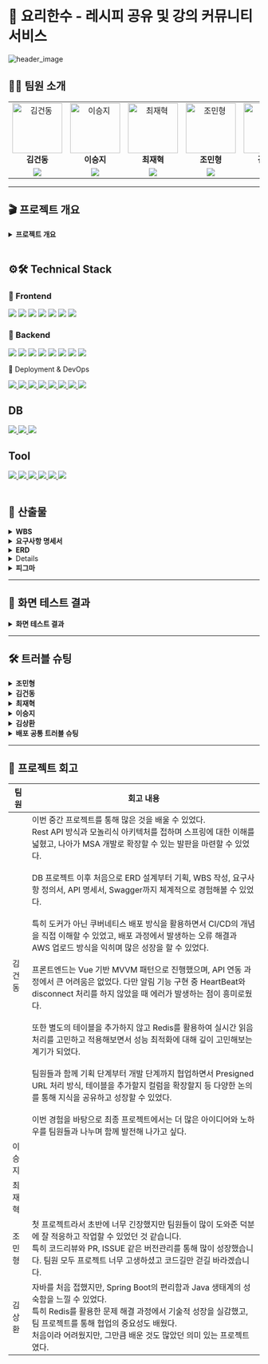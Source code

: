 # 🍳 요리한수 - 레시피 공유 및 강의 커뮤니티 서비스
![header_image](https://github.com/user-attachments/assets/2667d145-c713-4a46-b75f-9b1a7892caa5)
<br>

## 🙋🏻 팀원 소개

<table>
  <tr>
    <!-- 1행: 사진(클릭 가능) + 이름 -->
    <td align="center">
      <a href="https://github.com/astraglus03" target="_blank">
        <img src="https://avatars.githubusercontent.com/astraglus03" width="100px;" alt="김건동"/>
      </a><br />
      <b>김건동</b>
    </td>
    <td align="center">
      <a href="https://github.com/SeungJi20" target="_blank">
        <img src="https://avatars.githubusercontent.com/SeungJi20" width="100px;" alt="이승지"/>
      </a><br />
      <b>이승지</b>
    </td>
    <td align="center">
      <a href="https://github.com/chaserChoi" target="_blank">
        <img src="https://avatars.githubusercontent.com/chaserChoi" width="100px;" alt="최재혁"/>
      </a><br />
      <b>최재혁</b>
    </td>
    <td align="center">
      <a href="https://github.com/jominhyeong97" target="_blank">
        <img src="https://avatars.githubusercontent.com/jominhyeong97" width="100px;" alt="조민형"/>
      </a><br />
      <b>조민형</b>
    </td>
    <td align="center">
      <a href="https://github.com/pure-wa" target="_blank">
        <img src="https://avatars.githubusercontent.com/pure-wa" width="100px;" alt="김상환"/>
      </a><br />
      <b>김상환</b>
    </td>
  </tr>
  <tr>
    <!-- 2행: GitHub 배지 -->
    <td align="center">
      <a href="https://github.com/astraglus03" target="_blank">
        <img src="https://img.shields.io/badge/GitHub_Profile-181717?style=flat-square&logo=github&logoColor=white"/>
      </a>
    </td>
    <td align="center">
      <a href="https://github.com/SeungJi20" target="_blank">
        <img src="https://img.shields.io/badge/GitHub_Profile-181717?style=flat-square&logo=github&logoColor=white"/>
      </a>
    </td>
    <td align="center">
      <a href="https://github.com/chaserChoi" target="_blank">
        <img src="https://img.shields.io/badge/GitHub_Profile-181717?style=flat-square&logo=github&logoColor=white"/>
      </a>
    </td>
    <td align="center">
      <a href="https://github.com/jominhyeong97" target="_blank">
        <img src="https://img.shields.io/badge/GitHub_Profile-181717?style=flat-square&logo=github&logoColor=white"/>
      </a>
    </td>
    <td align="center">
      <a href="https://github.com/pure-wa" target="_blank">
        <img src="https://img.shields.io/badge/GitHub_Profile-181717?style=flat-square&logo=github&logoColor=white"/>
      </a>
    </td>
  </tr>
</table>

---
## 🎬 프로젝트 개요
<details>
  <summary><b>프로젝트 개요</b></summary>
  <details>
  <summary><b>01. 프로젝트 주제</b></summary>
&nbsp;&nbsp;🌟 **[누구나 요리를 배우고, 나누고, 소통하는 All-in-One 요리 플랫폼]**  
&nbsp;&nbsp;레시피 공유, 요리 강의, 커뮤니티를 결합하여  
&nbsp;&nbsp;**자취생·직장인·주부 모두가 즐길 수 있는 요리 생태계 구축**  
</details>

<details>
  <summary><b>02. 프로젝트 소개</b></summary>

&nbsp;&nbsp;🍳 집밥을 하고 싶어도, 막상 “뭘 먹지?”라는 고민은 늘 따라옵니다.  
&nbsp;&nbsp;요리법을 몰라 배달에 의존하거나, 새로운 음식을 배우고 싶지만 접근성이 부족해 포기하는 경우도 많습니다.  

&nbsp;&nbsp;**요리한수**는 이러한 문제를 해결하기 위해 기획된 **All-in-One 요리 플랫폼**입니다.  
&nbsp;&nbsp;- 사용자는 자신만의 레시피를 등록하고, 다른 사람의 레시피를 탐색할 수 있습니다.  
&nbsp;&nbsp;- 검증된 **요리사·자영업자**가 올리는 강의를 통해 체계적인 학습과 실습이 가능합니다.  
&nbsp;&nbsp;- 댓글, 좋아요, 북마크, 채팅과 같은 커뮤니티 기능으로 **요리를 매개로 한 소통**이 활성화됩니다.  

&nbsp;&nbsp;즉, 단순한 레시피 모음이 아니라  
&nbsp;&nbsp;**“배움–공유–수익화”가 선순환되는 플랫폼**으로 자리매김합니다.  

</details>

<details>
  <summary><b>03. 프로젝트 배경 및 필요성</b></summary>

&nbsp;&nbsp;**3-1. 1인가구 증가**  
&nbsp;&nbsp;&nbsp;&nbsp;통계청(KOSIS)에 따르면 한국의 1인가구 비율은 2000년 15.5%에서 2024년 36.1%로 급격히 증가했습니다.  
&nbsp;&nbsp;&nbsp;&nbsp;이는 전통적인 4인가구 중심의 식생활 패턴이 약화되고, **개인 맞춤형 식생활·요리 서비스** 수요가 커지고 있음을 보여줍니다.  
&nbsp;&nbsp;&nbsp;&nbsp;특히 자취생, 신입 직장인 등은 ‘간단하지만 건강한 집밥’을 필요로 하며, 자연스럽게 온라인 기반 요리 플랫폼에 대한 수요가 폭발적으로 증가하고 있습니다.  

<img src="https://github.com/user-attachments/assets/fffbca24-d1e5-4283-8ef4-7140b1ccb147" width="600"/><br>
출처: [KOSIS](https://kosis.kr)  

---

&nbsp;&nbsp;**3-2. 물가 상승 및 소득 정체**  
&nbsp;&nbsp;&nbsp;&nbsp;최근 청년층 초임 임금은 200만~300만 원 구간이 전체의 39.7%를 차지합니다.  
&nbsp;&nbsp;&nbsp;&nbsp;반면 외식비·배달비는 꾸준히 상승하며 ‘배달 한 끼 2만 원 시대’가 도래했습니다.  
&nbsp;&nbsp;&nbsp;&nbsp;따라서 **“가성비 있으면서도 맛있고 건강한 집밥”**을 찾는 수요가 높아지고 있고, 이를 지원하는 **레시피·강의 플랫폼**의 필요성이 커지고 있습니다.  

<img src="https://github.com/user-attachments/assets/231ef3d5-b476-4a09-b272-0ba3d88ec40f" width="600"/><br>
출처: [아시아경제](https://www.asiae.co.kr/article/2025080721464360883)  

---

&nbsp;&nbsp;**3-3. 취업난과 라이프스타일 변화**  
&nbsp;&nbsp;&nbsp;&nbsp;청년층 취업난으로 인한 불안정한 소득 구조는 외식·고급 강의보다는 **저렴하고 실용적인 자기개발 활동**을 선호하게 만듭니다.  
&nbsp;&nbsp;&nbsp;&nbsp;‘요리’는 혼자서도 시작할 수 있고, 결과물이 바로 일상생활에 도움이 된다는 점에서 **취미와 생활을 동시에 충족**할 수 있는 최적의 선택지입니다.  

<img src="https://github.com/user-attachments/assets/2a9e8766-58df-42f3-b729-a11ebd5b515b" width="600"/><br>

---

&nbsp;&nbsp;**3-4. 소통과 커뮤니티에 대한 갈증**  
&nbsp;&nbsp;&nbsp;&nbsp;Z세대와 MZ세대는 ‘혼밥’과 ‘혼술’을 즐기면서도 동시에 **온라인 소통과 정보 공유**에 적극적입니다.  
&nbsp;&nbsp;&nbsp;&nbsp;단순히 요리를 배우는 것을 넘어, **레시피를 공유하고 댓글·채팅을 통해 공감하는 과정**이 하나의 즐거움이 됩니다.  
&nbsp;&nbsp;&nbsp;&nbsp;요리한수는 단순한 레시피 DB가 아니라, **사람을 연결하는 플랫폼**으로서 커뮤니티적 가치를 극대화합니다.  

</details>

<details>
  <summary><b>04. 프로젝트 주요 기능</b></summary>

&nbsp;&nbsp;- 소셜 로그인 (네이버·카카오·구글)  
&nbsp;&nbsp;- 비회원도 열람 가능 (접근성 확대)  
&nbsp;&nbsp;- 강의 등록 시 **관리자 승인제**로 신뢰성 확보  
&nbsp;&nbsp;- 커뮤니티 기능 (댓글, 좋아요, 북마크, 채팅)  

</details>

<details>
  <summary><b>05. 서비스 차별화 전략</b></summary>

&nbsp;&nbsp;- 비회원·회원 모두 접근 가능  
&nbsp;&nbsp;- 검증된 요리사/자영업자 중심의 신뢰성 있는 강의  

</details>

<details>
  <summary><b>06. 기대효과</b></summary>

&nbsp;&nbsp;- 다양한 유저층 유입  
&nbsp;&nbsp;- 지속 가능한 수익 모델  
&nbsp;&nbsp;- 커뮤니티 활성화  
&nbsp;&nbsp;- 콘텐츠 생태계 강화  

</details>

<details>
  <summary><b>07. 향후 계획</b></summary>

&nbsp;&nbsp;- PWA 기반 모바일 최적화  
&nbsp;&nbsp;- 실시간 라이브 강의  
&nbsp;&nbsp;- AI 기반 레시피 추천  

</details>

</details>


<br>

## ⚙️🛠️ Technical Stack
  
### 🎯 Frontend

<a href="https://vuejs.org/" target="_blank"><img src="https://img.shields.io/badge/Vue.js-4FC08D?style=for-the-badge&logo=vue.js&logoColor=white"/></a>
<a href="https://vitejs.dev/" target="_blank"><img src="https://img.shields.io/badge/Vite-646CFF?style=for-the-badge&logo=vite&logoColor=white"/></a>
<a href="https://vuetifyjs.com/" target="_blank"><img src="https://img.shields.io/badge/Vuetify-1867C0?style=for-the-badge&logo=vuetify&logoColor=white"/></a>
<a href="https://pinia.vuejs.org/" target="_blank"><img src="https://img.shields.io/badge/Pinia-FFD859?style=for-the-badge&logo=vue.js&logoColor=black"/></a>
<a href="https://router.vuejs.org/" target="_blank"><img src="https://img.shields.io/badge/Vue_Router-35495E?style=for-the-badge&logo=vue.js&logoColor=white"/></a>
<a href="https://axios-http.com/" target="_blank"><img src="https://img.shields.io/badge/Axios-5A29E4?style=for-the-badge&logo=axios&logoColor=white"/></a>
<a><img src="https://img.shields.io/badge/JavaScript-ES6+-F7DF1E?style=for-the-badge&logo=javascript&logoColor=black"/></a>

### 🚀 Backend

<a href="https://spring.io/projects/spring-boot" target="_blank"><img src="https://img.shields.io/badge/SpringBoot-6DB33F?style=for-the-badge&logo=springboot&logoColor=white"/></a>
<a href="https://spring.io/projects/spring-data-jpa" target="_blank"><img src="https://img.shields.io/badge/Spring_Data_JPA-007396?style=for-the-badge&logo=hibernate&logoColor=white"/></a>
<a href="https://spring.io/projects/spring-security" target="_blank"><img src="https://img.shields.io/badge/Spring_Security-6DB33F?style=for-the-badge&logo=springsecurity&logoColor=white"/></a>
<a><img src="https://img.shields.io/badge/JWT-000000?style=for-the-badge&logo=jsonwebtokens&logoColor=white"/></a>
<a><img src="https://img.shields.io/badge/STOMP/WebSocket-FF6B6B?style=for-the-badge&logo=socket.io&logoColor=white"/></a>
<a href="https://aws.amazon.com/s3/" target="_blank"><img src="https://img.shields.io/badge/AWS_S3-569A31?style=for-the-badge&logo=amazons3&logoColor=white"/></a>
<a><img src="https://img.shields.io/badge/Lombok-BC4521?style=for-the-badge&logo=java&logoColor=white"/></a>
<a href="https://gradle.org/" target="_blank"><img src="https://img.shields.io/badge/Gradle-02303A?style=for-the-badge&logo=gradle&logoColor=white"/></a>

🚀 Deployment & DevOps
<div> <a href="https://aws.amazon.com/ec2/" target="_blank"> <img src="https://img.shields.io/badge/AWS%20EC2-FF9900?style=for-the-badge&logo=amazonec2&logoColor=white"/> </a> <a href="https://aws.amazon.com/rds/" target="_blank"> <img src="https://img.shields.io/badge/AWS%20RDS-527FFF?style=for-the-badge&logo=amazonrds&logoColor=white"/> </a> <a href="https://aws.amazon.com/s3/" target="_blank"> <img src="https://img.shields.io/badge/AWS%20S3-569A31?style=for-the-badge&logo=amazons3&logoColor=white"/> </a> <a href="https://aws.amazon.com/cloudfront/" target="_blank"> <img src="https://img.shields.io/badge/AWS%20CloudFront-8C4FFF?style=for-the-badge&logo=amazonaws&logoColor=white"/> </a> <a href="https://nginx.org/" target="_blank"> <img src="https://img.shields.io/badge/Nginx-009639?style=for-the-badge&logo=nginx&logoColor=white"/> </a> <a href="https://github.com/features/actions" target="_blank"> <img src="https://img.shields.io/badge/GitHub%20Actions-2088FF?style=for-the-badge&logo=githubactions&logoColor=white"/> </a> <a href="https://www.docker.com/" target="_blank"> <img src="https://img.shields.io/badge/Docker-2496ED?style=for-the-badge&logo=docker&logoColor=white"/> </a> <a href="https://swagger.io/" target="_blank"> <img src="https://img.shields.io/badge/Swagger-85EA2D?style=for-the-badge&logo=swagger&logoColor=black"/> </a> </div>

<h2>DB</h2>

<a href="https://mariadb.org" target="_blank"> <img src="https://img.shields.io/badge/MariaDB-003545?style=for-the-badge&logo=mariadb&logoColor=white"/> </a> 
<a href="https://www.mysql.com/" target="_blank"> <img src="https://img.shields.io/badge/MySQL-4479A1?style=for-the-badge&logo=mysql&logoColor=white"/> </a>
<a href="https://redis.io/" target="_blank"> <img src="https://img.shields.io/badge/Redis-DC382D?style=for-the-badge&logo=redis&logoColor=white"/> </a>

<h2>Tool</h2>

<div> <!-- 협업 및 관리 툴 --> 
  <a href="https://github.com" target="_blank"> <img src="https://img.shields.io/badge/GitHub-181717?style=for-the-badge&logo=github&logoColor=white"/> </a> 
  <a href="https://discord.com" target="_blank"> <img src="https://img.shields.io/badge/Discord-5865F2?style=for-the-badge&logo=discord&logoColor=white"/> </a> 
  <a href="https://www.notion.so" target="_blank"> <img src="https://img.shields.io/badge/Notion-000000?style=for-the-badge&logo=notion&logoColor=white"/> </a> 
  <a href="https://www.figma.com" target="_blank"> <img src="https://img.shields.io/badge/Figma-F24E1E?style=for-the-badge&logo=figma&logoColor=white"/> </a> 
  <a href="https://www.erdcloud.com" target="_blank"> <img src="https://img.shields.io/badge/ERD%20Cloud-4285F4?style=for-the-badge&logo=googlecloud&logoColor=white"/> </a> 
  <a href="https://www.postman.com/" target="_blank"> <img src="https://img.shields.io/badge/Postman-FF6C37?style=for-the-badge&logo=postman&logoColor=white"/> </a> 
</div>
</details>


<br>



## 📂 산출물
<details>
  <summary><b>WBS</b></summary>
  <a href='https://docs.google.com/spreadsheets/d/1UsaqCAM9-1V2rr0dIufYZtAmWtn-mnH4Uthqad71YM8/edit?gid=1345536888#gid=1345536888' style="text-decoration: none; color: inherit;">📄 WBS 바로가기</a>
  <br>
  <img width="1710" height="873" alt="스크린샷 2025-08-25 오후 2 28 50" src="https://github.com/user-attachments/assets/40727227-3e5f-4da2-adfc-abd5e5f11bea" />
</details>

<details>
  <summary><b>요구사항 명세서</b></summary>
  <a href='https://docs.google.com/spreadsheets/d/1UsaqCAM9-1V2rr0dIufYZtAmWtn-mnH4Uthqad71YM8/edit?gid=2045131748#gid=2045131748' style="text-decoration: none; color: inherit;">📄 요구사항 명세서 바로가기</a>
  <br>
  <img width="1708" height="869" alt="스크린샷 2025-08-25 오후 2 30 20" src="https://github.com/user-attachments/assets/ff3ab3dd-7685-4c48-b3dc-b0429a650ebc" />
</details>

<details>
  <summary><b>ERD</b></summary>
  <a href='https://www.erdcloud.com/d/25tEnmWT48D4MufsZ' style="text-decoration: none; color: inherit;">📄 ERD 바로가기</a>
  <br>
  <img width="5040" height="2242" alt="요리한수 (1)" src="https://github.com/user-attachments/assets/895e27f9-4b0b-49ed-8201-1fc9e191770a" />

  <a href="https://www.erdcloud.com/...">
</details>

<details>
  <summary><b>프로젝트 기획서 및 API명세서</b></summary>
  <a href='https://tranquil-fuchsia-64e.notion.site/25a7cd1f5ed980b9ab40e6897bc980e1?source=copy_link' style="text-decoration: none; color: inherit;">📄 프로젝트 기획서 바로가기</a>
</details>

<details>
  <summary><b>피그마</b></summary>
  <a href='https://www.figma.com/design/0r1vmACeBTegtlH9OHZaMn/%EC%9A%94%EB%A6%AC%ED%95%9C%EC%88%98?node-id=0-1&t=eIxg72ONjSulXOTA-1' style="text-decoration: none; color: inherit;">🎨 피그마 바로가기</a>
</details>

---

## 🧾 화면 테스트 결과
<details> 
  <summary><b> 화면 테스트 결과</b></summary>
  
  <details> 
    <summary>관리자</summary>
    <details>
      <summary>관리자 대시보드 조회</summary>
      <img src="https://github.com/user-attachments/assets/41ff8758-e02d-4b51-87f0-a9613e561fa3" alt="대시보드 조회" width="800"/>
    </details>
    <details>
      <summary>강의 관리</summary>
      <img src="https://github.com/user-attachments/assets/5d3477b6-0e37-483d-95be-41b61f83dcd8" alt="강의 승인" width="800"/>
    </details>
    <details>
      <summary>사용자 관리</summary>
      <img src="https://github.com/user-attachments/assets/45791e70-42db-4afe-bd7f-c6ea1ce7d148" alt="사용자 관리" width="800"/>
    </details>
    <details>
      <summary>신고 목록 조회</summary>
      <img src="https://github.com/user-attachments/assets/3d6c2815-2018-48ee-ad9b-96ddabdeb73f" alt="신고 목록 조회" width="800"/>
    </details>
    <details>
      <summary>신고 승인</summary>
      <img src="https://github.com/user-attachments/assets/a96a85f6-ef1b-4433-b633-9e791be4d525" alt="신고 승인" width="800"/>
    </details>
    <details>
      <summary>신고 반려</summary>
      <img src="https://github.com/user-attachments/assets/23229d2a-55b9-4d31-bd58-c002bd33aad5" alt="신고 반려" width="800"/>
    </details>
    <details>
      <summary>공지사항 등록</summary>
      <img src="https://github.com/user-attachments/assets/80aed914-6a5e-4a38-9529-4f2e426443fd" alt="공지사항 등록" width="800"/>
    </details>
    <details>
      <summary>공지사항 수정</summary>
      <img src="https://github.com/user-attachments/assets/9be9ae10-6985-4e9d-ab7e-c02cc662ba4f" alt="공지사항 수정" width="800"/>
    </details>
    <details>
      <summary>공지사항 삭제</summary>
      <img src="https://github.com/user-attachments/assets/42c943cb-b560-4b7d-8652-28fb4f49879f" alt="공지사항 삭제" width="800"/>
    </details>
  </details>
  
  <details>
    <summary>회원</summary>
    <details>
      <summary>구글 로그인</summary>
      <img src="https://github.com/user-attachments/assets/9b3e00f5-db75-4f99-9765-e24e29ef7ed5" alt="구글 로그인" width="800"/>
    </details>
    <details>
      <summary>카카오 로그인</summary>
      <img src="https://github.com/user-attachments/assets/1da92211-524d-4757-85b9-df36ac299762" alt="카카오 로그인" width="800"/>
    </details>
    <details>
      <summary>네이버 로그인</summary>
      <img src="https://github.com/user-attachments/assets/60be89d0-6816-46db-b573-c7824336f93b" alt="네이버 로그인" width="800"/>
    </details>
    <details>
      <summary>토큰 리프레시</summary>
      <img src="https://github.com/user-attachments/assets/fcf6f11b-1f5d-48e2-8227-e8cce13be663" alt="토큰 리프레시(새로고침)" width="800"/>
    </details>
    <details>
      <summary>로그아웃</summary>
      <img src="https://github.com/user-attachments/assets/2cb3cc94-2dee-4314-a10c-84a47ca13d98" alt="로그아웃" width="800" />
    </details>
    <details>
      <summary>회원 추가 정보 입력</summary>
      <img src="https://github.com/user-attachments/assets/494d9bde-83ec-4e76-8386-8f100fdad71c" alt="추가 정보 입력 (일반)" width="800" />
      <img src="https://github.com/user-attachments/assets/7838734c-e129-45da-98de-7f23cc1435ff" alt="추가 정보 입력 (종사자)" width="800" />
      <img src="https://github.com/user-attachments/assets/a483bbc9-0f81-47f4-8d89-74af612b9bfd" alt="추가 정보 입력 (자영업자)" width="800" />
    </details>
    <details>
      <summary>프로필 조회</summary>
      <img width="1435" height="73" alt="헤더 프로필 조회" src="https://github.com/user-attachments/assets/999096b2-8525-4712-b040-4caddff2db7e" />
      <img width="800" alt="프로필 조회 응답 결과" src="https://github.com/user-attachments/assets/57d269e0-73b3-4baa-a68a-1cef87bd4a8a" />
    </details>
    <details>
      <summary>현재 사용자 정보 조회</summary>
      <img width="676" height="401" alt="user_me_회원_조회(일반)" src="https://github.com/user-attachments/assets/cfec4ba4-b983-4321-a07d-6bc7420764db" />
      <img width="591" height="583" alt="user_me_회원_조회(종사자)" src="https://github.com/user-attachments/assets/56605858-2e7e-4be4-8bb1-d407ef9a23f7" />
      <img width="537" height="545" alt="user_me_회원_조회(자영업자)" src="https://github.com/user-attachments/assets/f4a293e7-0a17-4d77-80c1-441187d43ad5" />
    </details>
    <details>
      <summary>회원 탈퇴</summary>
      <img src="https://github.com/user-attachments/assets/f23719fc-7f7c-462d-961f-5b92ce29dd4b" alt="회원 탈퇴" width="800" />
    </details>
    <details>
      <summary>탈퇴 회원 복구</summary>
      <img src="https://github.com/user-attachments/assets/97828deb-0edc-4cdb-8ec8-9b1405b52658" alt="회원 복구" width="800" />
    </details>
  </details>

  <details> 
    <summary>채팅</summary>
    <details>
      <summary>채팅방 생성 및 채팅방 목록 이동</summary>
      `POST /chat/room/create`
      <img src="https://github.com/user-attachments/assets/22d5a80e-4f88-4b0e-81e7-bbaf0352ba47" alt="채팅방 생성" width="1000"/>
    </details>
    <details>
      <summary>실시간 메시지 전송</summary>
      `/app/chat-rooms/{roomId}/chat-message`
      <img src="https://github.com/user-attachments/assets/fdeb4c3b-a8ad-48f2-9e7b-ef26c3a4af2f" alt="실시간 메시지 전송" width="1000"/>
    </details>
    <details>
      <summary>파일 업로드</summary>
      `POST /chat/room/{roomId}/upload`
      <img src="https://github.com/user-attachments/assets/47f59838-b70c-49ae-9be2-46e7c58e1354" alt="파일 업로드" width="1000"/>
    </details>
    <details>
      <summary>채팅방 이름 수정</summary>
      `PATCH /chat/room/{roomId}/name`
      <img src="https://github.com/user-attachments/assets/b8eaec8d-d50e-4e64-a7ec-da7c61e90d1f" alt="채팅방 이름 수정" width="1000"/>
    </details>
    <details>
      <summary>채팅방 나가기</summary>
      `DELETE /chat/room/{roomId}/leave`
      <img src="https://github.com/user-attachments/assets/34649cb5-9d89-4c25-9bab-e7dc0f6e2880" alt="채팅방 나가기" width="1000"/>
    </details>


  </details>
  
  <details>
    <summary>댓글</summary>
    <details>
      <summary>댓글 생성</summary>
      `POST /post/comment/create`
      <img src="https://github.com/user-attachments/assets/8c3fd6cf-2bd5-4973-8a5a-9ecbed3d8344" alt="댓글 생성" width="600"/>
    </details>
    <details>
      <summary>댓글 목록 조회</summary>
      `GET /post/comment/list/{postId}`
      <img src="https://github.com/user-attachments/assets/282aa1ea-27da-4d72-8c7b-baf4a1e7f640" alt="댓글 목록조회" width="600"/>
    </details>
    <details>
      <summary>댓글 수정</summary>
      `PATCH /post/comment/update/{commentId}`
      <img src="https://github.com/user-attachments/assets/f19424e0-cc6f-47fc-887a-c43f51c8d39f" alt="댓글 수정" width="600"/>
    </details>
    <details>
      <summary>댓글 삭제</summary>
      `DELETE /post/comment/delete/{commentId}`
      <img src="https://github.com/user-attachments/assets/0dce6c2d-61f2-4193-8513-af899ed68f78" alt="댓글 삭제" width="600"/>
    </details>
  </details>

  <details> 
    <summary>좋아요</summary>
    <details>
      <summary>게시글 좋아요 토글</summary>
      `POST /api/interactions/posts/{postId}/likes`
      <img src="https://github.com/user-attachments/assets/33289823-786b-44b6-ae33-824cce064548" alt="게시글 좋아요 토글" width="600"/>
    </details>
    <details>
      <summary>강의 좋아요 토글</summary>
      `POST /api/interactions/lectures/{lectureId}/likes`
      <img src="https://github.com/user-attachments/assets/6dc33e26-2a78-4480-9681-9c08551ea55a" alt="강의 좋아요 토글" width="600"/>
    </details>
  </details>
  
  <details>
    <summary>북마크</summary>
    <details>
      <summary>게시글 북마크 토글</summary>
      `POST /api/interactions/posts/{postId}/bookmarks`
      <img src="https://github.com/user-attachments/assets/33289823-786b-44b6-ae33-824cce064548" alt="북마크 토글" width="600"/>
    </details>
  </details>
  
  <details>
    <summary>조회수</summary>
    <details>
      <summary>게시글 조회수 증가</summary>
      `POST /api/interactions/posts/{postId}/views`
      <img src="https://github.com/user-attachments/assets/45a56af0-831c-4965-abe8-45bc5a7927c9" alt="조회수 증가" width="600"/>
    </details>
  </details>
  
  <details>
    <summary>강의</summary>
    <details>
      <summary>강의 등록</summary>
      <img src="https://github.com/user-attachments/assets/11af95c1-de26-42ad-b0ba-20a412e64e8e" alt="강의 등록" width="600"/>
    </details>
    <details>
      <summary>강의 수정</summary>
      <img src="https://github.com/user-attachments/assets/7aa176e0-dce7-4758-bd75-4be53f4aaaec" alt="강의 수정" width="600"/>
    </details>
    <details>
      <summary>강의 목록 조회</summary>
      <img width="1069" height="1631" alt="localhost_3000_lectures (2)" src="https://github.com/user-attachments/assets/8bca739d-608d-4d52-8de3-f3b66174901f" />
    </details>
    <details>
      <summary>강의 상세 조회</summary>
      <img width="1069" height="3411" alt="localhost_3000_lectures_db09a8db-b186-48b1-8f86-489f9a249fa1" src="https://github.com/user-attachments/assets/ca737063-d3f9-40c1-8b37-43203d84d938" />
      <img src="https://github.com/user-attachments/assets/ad7f5a2c-a8b3-4450-9e41-032c79c8a206" alt="공유하기" width="600"/>
    </details>
    <details>
      <summary>강의 삭제</summary>
      <img src="https://github.com/user-attachments/assets/bbd82053-d8d5-482d-9ddf-b938c2a263ca" alt="강의 삭제" width="600"/>
    </details>
    <details>
      <summary>리뷰 기능</summary>
      <img src="https://github.com/user-attachments/assets/1e3f9f39-038e-446f-a234-14203b385a8f" alt="리뷰 기능" width="600"/>
    </details>
    <details>
      <summary>Q&A 기능</summary>
      <img src="https://github.com/user-attachments/assets/76af1270-2b5c-473f-b62e-8560b5ad600f" alt="Q&A 기능" width="600"/>
    </details>
  </details>

  <details> 
    <summary>마이페이지</summary>
    <details>
      <summary>프로필 조회</summary>
      <img src="https://github.com/user-attachments/assets/278a4f71-00fc-444e-a7ab-a0f54c9672f8" alt="프로필조회" width="800"/>
    </details>
    <details>
      <summary>프로필 수정</summary>
      <img src="https://github.com/user-attachments/assets/2b916394-cb23-44f8-8db6-0421aef608cb" alt="프로필수정" width="800"/>
    </details>
    <details>
      <summary>프로필 이미지 업로드</summary>
      <img src="https://github.com/user-attachments/assets/85002921-607f-4414-8220-dceb7e3f69e1" alt="프로필이미지업로드" width="800"/>
    </details>
    <details>
      <summary>내 게시글 목록 조회</summary>
      <img src="https://github.com/user-attachments/assets/9c6fd8a2-fbf9-44bb-aa4e-397c1316262e" alt="내게시글목록조회" width="800"/>
    </details>
    <details>
      <summary>내 강의 목록 조회</summary>
      <img width="1918" height="963" alt="image" src="https://github.com/user-attachments/assets/57809314-68af-4e0d-9f00-12b1674e631f" />
    </details>
    <details>
      <summary>내 북마크한 게시글 목록 조회</summary>
      <img src="https://github.com/user-attachments/assets/7b98888f-4210-4806-870c-74914e535928" alt="내북마크한게시글목록조회" width="800"/>
    </details>
    <details>
      <summary>내가 좋아요한 게시글 목록 조회</summary>
      <img src="https://github.com/user-attachments/assets/9398e977-7fce-4f30-b1f4-7942952d8d3d" alt="내가좋아요한게시글목록조회" width="800"/>
    </details>
  </details>
  
<details>
  <summary>알림</summary>

  <details>
    <summary>회원가입 승인 시 알림</summary>
    <img src="https://github.com/user-attachments/assets/a48ebab6-90c5-4c24-894e-8898192a6dba" alt="회원가입-승인-시-알림" width="600"/>

  </details>

  <details>
    <summary>공지사항 등록 시 알림</summary>
    <img src="https://github.com/user-attachments/assets/f282ec69-9d20-4c8c-b01b-e6858989b8d7" alt="공지사항-작성-시-알림" width="600"/>
  </details>

  <details>
    <summary>게시글 댓글 시 알림</summary>
    <img src="https://github.com/user-attachments/assets/7cec0090-6571-425d-ae10-0809b4cd772e" alt="게시글 댓글-시-알림" width="600"/>


  </details>

  <details>
    <summary>게시글 답글 시 알림</summary>
    <img src="https://github.com/user-attachments/assets/d8cbcb8c-7299-4caa-9d86-55c9f525bfa6" alt="게시글 답글-시-알림" width="600"/>

  </details>

  <details>
    <summary>강의 결제 성공 시 알림</summary>
    <img src="https://github.com/user-attachments/assets/b9644176-69cc-4bfd-91f2-ca60f0adcfdb" alt="강의 결제-성공-시-알림" width="600"/>

  </details>

  <details>
    <summary>강의 Q&A 시 알림</summary>
    <img src="https://github.com/user-attachments/assets/5645ca3f-c55e-4489-a6ed-1380b1f2fa59" alt="강의 Q&A-시-알림" width="600"/>
  </details>
</details>

  <details> 
    <summary>게시글</summary>
    <details>
      <summary>게시글 생성</summary>
      `POST /api/posts`
      <img src="https://github.com/user-attachments/assets/dfa394b0-0d95-491f-b4bd-238a97563e20" alt="게시글생성" width="800"/>
    </details>
    <details>
      <summary>게시글 상세 조회</summary>
      `GET /api/posts/{postId}`
      <img src="https://github.com/user-attachments/assets/abd90174-9b2f-4d0f-a9f7-04d348de09a2" alt="게시글상세조회" width="800"/>
    </details>
    <details>
      <summary>게시글 수정</summary>
      `PUT /api/posts/{postId}`
      <img src="https://github.com/user-attachments/assets/0ca89557-ed4e-40af-a0a1-e33e2e54cfad" alt="게시글수정" width="800"/>
    </details>
    <details>
      <summary>게시글 삭제</summary>
      `DELETE /api/posts/{postId}`
      <img src="https://github.com/user-attachments/assets/b636eb09-fe96-4647-99f4-236d68843ab5" alt="게시글삭제" width="800"/>
    </details>
    <details>
      <summary>게시글 목록 조회</summary>
      `GET /api/posts`
      <img src="https://github.com/user-attachments/assets/07e1155c-6686-4cfd-86d9-13ad7acc095b" alt="게시글삭제" width="800"/>
    </details>
  </details>
  <details>
    <summary>결제</summary>
    <details>
      <summary>결제 확인</summary>
      <img src="https://github.com/user-attachments/assets/26226052-dd93-40d1-885b-720fb0242a2f" alt="강의 결제" width="800"/>
    </details>
    <details>
      <summary>장바구니 담기</summary>
      <img src="https://github.com/user-attachments/assets/644610c8-4cd9-4b6d-af57-6b95c410941e" alt="장바구니 기능" width="800"/>
    </details>
  </details>
  <details>
    <summary>신고</summary>
    <details>
      <summary>신고 생성</summary>
      <img width="1919" height="1035" alt="image" src="https://github.com/user-attachments/assets/904ad9d5-ac0d-4c91-870f-a901967966b7" />
      <img width="1919" height="1072" alt="image" src="https://github.com/user-attachments/assets/f9966aa1-92d1-4345-be99-d52dab0247bd" />
    </details>
  </details>
</details>

---

## 🛠️ 트러블 슈팅

  <details>
    <summary><b>조민형</b></summary>
     <details>
    <summary><b>강의 등록 시 순환참조 이슈</b></summary>

  ### 🔎 발생 이슈
  - 강의 등록 시 `Lecture`와 `ingredients`, `steps`를 DTO → Entity로 변환하는 과정에서 **순환참조 오류** 발생  

  ### 🧩 원인 분석
  - `Lecture.builder()` 안에서 아직 완전히 생성되지 않은 `Lecture`를 `ingredients`, `steps`에 동시에 넣으려다 보니 JPA가 순환 구조로 인식  

  ### 🛠️ 해결 방법
  - Controller에서 multipart 요청을 분리 처리  
  - Service 계층에서 순차적으로 저장 흐름 적용  
    1. `Lecture` 엔티티 먼저 저장  
    2. 저장된 `Lecture`를 기반으로 `ingredients` 목록 변환 후 저장  
    3. `steps` 목록 변환 후 저장  
    4. 썸네일 이미지는 S3 업로드 후 `Lecture`에 업데이트  

  ### ✅ 최종 결과
  - 순환참조 문제 제거  
  - 엔티티 저장 책임이 명확하게 분리되어 구조가 깔끔해짐  

  </details>

  <details>
    <summary><b>토스 결제 연동 시 흐름 정리</b></summary>

  ### 🔎 발생 이슈
  - 결제 시 주문 등록 → 결제창 호출 → 결제 승인 과정이 불명확해 구현 중 오류 발생  

  ### 🧩 원인 분석
  - 프론트에서 결제 요청 시 `orderId`, `amount`, `lectureIds`를 백엔드로 전달하는 로직 혼동  
  - 결제 승인(confirm) 단계에서 토스 API 호출 구조가 직관적이지 않음  

  ### 🛠️ 해결 방법
  1. **사전 주문 저장** (`POST /purchase/prepay`)  
     - `orderId`, `amount`, `lectureIds`를 DB에 저장  
  2. **토스 결제창 호출** (프론트)  
     - `TossPayments.requestPayment()` 사용  
  3. **결제 승인 요청** (`POST /purchase/confirm`)  
     - 성공 시 전달되는 `paymentKey`, `orderId`, `amount`를 이용해 백엔드에서 토스 API 호출 → 승인 처리  

  ### ✅ 최종 결과
  - 결제 흐름이 `사전 저장 → 결제창 호출 → 승인`으로 명확하게 정리됨  
  - 프론트/백엔드 역할이 분리되어 유지보수성과 가독성이 개선됨  

  </details>
  </details>


  <details>
    <summary><b>김건동</b></summary>
      <details>
    <summary><b>채팅 모듈 – 실시간 읽음 처리 문제</b></summary>

  ### 🔎 발생 이슈
  - 채팅 메시지는 실시간 송수신이 가능했지만, 상대방이 읽었는지는 새로고침해야 목록에 반영됨  

  ### 🧩 원인 분석
  - 읽음 처리 테이블만 사용하여, **실시간 온라인 채널 구독**과 **읽음 갱신 로직**이 누락됨  

  ### 🛠️ 해결 방법
  - 읽음 처리 테이블 삭제  
  - 메시지, 채팅 참여자, 채팅 온라인 참여자 **3개 채널 구독**  
  - 참여자 채널에 *마지막 읽은 메시지 ID* 저장  
  - 클라이언트 로컬에서 메시지 ID와 비교하여 **UnreadCount** 계산  
  - 상대방 온라인 진입 시 카운트 감소 & Redis 상태 동기화  
  - 채팅방 퇴장 시 마지막 읽음 ID 갱신  

  ### ✅ 최종 결과
  - 새로고침 없이도 읽음 여부가 실시간 반영  
  - Redis와 DB 간 상태가 안정적으로 일치  

  </details>

  <details>
    <summary><b>채팅 모듈 – 1:1 채팅 읽음 처리 오류</b></summary>

  ### 🔎 발생 이슈
  - 1:1 채팅에서 메시지를 내가 보내든, 상대방이 보내든 항상 읽음 처리됨  

  ### 🧩 원인 분석
  - 마지막 읽음 ID를 실시간 POST로 즉시 갱신 → 송신 시점마다 **항상 읽음 처리**  

  ### 🛠️ 해결 방법
  - 메시지, 참여자, 온라인 참여자 **3개 채널 구독**  
  - 이벤트 기반으로만 마지막 읽음 ID 갱신  
  - 로컬에서 마지막 ID를 기준으로 UnreadCount 계산  

  ### ✅ 최종 결과
  - 송신자/수신자 구분 없이 올바른 읽음 처리  
  - 그룹 채팅으로도 확장 가능한 구조 확보  

  </details>

  <details>
    <summary><b>채팅 모듈 – 파일 업로드 처리 문제</b></summary>

  ### 🔎 발생 이슈
  - STOMP 메시지 전송 시 파일 자체 업로드 시도 → 구조적 한계로 오류 발생  

  ### 🧩 원인 분석
  - STOMP는 문자열 전송 전용  
  - 파일과 메시지를 동시에 처리하려다 비효율 발생  

  ### 🛠️ 해결 방법
  - 프론트에서 **Presigned URL** 발급받아 S3 업로드  
  - 업로드 완료 후 URL을 백엔드에 전달  
  - 메시지에는 해당 URL만 문자열로 저장  

  ### ✅ 최종 결과
  - 파일 업로드와 메시지 전송이 안정적으로 분리  
  - STOMP는 메시지 전송 전용으로 단순화  
  - REST API를 통한 업로드로 UX와 효율성 개선  

  </details>
  </details>
 



  
  <details>
    <summary><b>최재혁</b></summary>
      <details>
        <summary><b>OAuth 플로우 선택과 최초 구현 난항</b></summary>

  ### 🔎 발생 이슈
  - 소셜 로그인 방식을 어디서부터 어떻게 붙여야 할지 모호.
  - oauth2-client 전면 사용 vs 프론트 인가코드 수신 후 백엔드가 토큰 교환 방식 중 선택 필요.
  
  ### 🧩 원인 분석
  - 팀 프론트가 이미 인가코드를 받도록 설계. 백엔드가 code로 토큰 교환 및 프로필 조회를 책임지는 형태가 팀 구조와 배포 동선상 가장 단순.
  - 각 공급자마다 토큰/프로필 엔드포인트, 파라미터 명세가 상이.
  
  ### 🛠️ 해결 방법
  - 전략: AuthorizationCode → Token → Profile → 내부 JWT 파이프라인을 공통 인터페이스로 추상화.
  - OAuthClient 인터페이스 + GoogleClient, KakaoClient, NaverClient 구현체.
  - 공급자별 tokenUri, profileUri, clientId/secret, redirectUri를 application-*.yml에 분리.
  - 공통 DTO: OAuthUserProfile { provider, providerUserId, email?, name? }
  - 식별 키는 provider + providerUserId를 1차로, email은 보조로 사용.
  
  ### ✅ 최종 결과
  - 프론트/백 분리 구조 유지하면서도 백엔드의 공통 파이프라인으로 공급자 추가가 쉬워짐.
  - 신규 공급자 테스트 시 구현 범위가 명확해지고 회귀 리스크 감소.

      </details>

      <details>
        <summary><b>프로필 조회 스펙 차이로 매핑 오류</b></summary>

  ### 🔎 발생 이슈
  - 토큰은 받았는데 사용자 정보가 null로 매핑되거나, 키 경로가 달라 NPE 발생.
  
  ### 🧩 원인 분석
  - 각 공급자 응답 스키마 차이:
    - Google: GET `https://www.googleapis.com/oauth2/v3/userinfo` 헤더 Authorization: Bearer {access_token}
      - 응답 예: { "id": "...", "email": "...", "name": "..." }
    - Kakao: GET `https://kapi.kakao.com/v2/user/me`
      - 응답 예: { "id": 12345, "kakao_account": { "email": "...", "profile": {"nickname": "..."} } }
    - Naver: GET `"https://openapi.naver.com/v1/nid/me`
      - 응답 예: { "resultcode":"00", "message":"success", "response": {"id":"...", "email":"...", "name":"..."} }
  
  ### 🛠️ 해결 방법
  - 전략: AuthorizationCode → Token → Profile → 내부 JWT 파이프라인을 공통 인터페이스로 추상화.
  - OAuthService 인터페이스 + GoogleService, KakaoService, NaverService 구현체.
  - 공급자별 tokenUri, clientId/secret, redirectUri를 application-*.yml에 분리.
  - 소셜 별 DTO 분리: GoogleProfileDto, KakaoProfileDto, NaverProfileDto
  
  ### ✅ 최종 결과
  - 프론트/백 분리 구조 유지하면서도 백엔드의 공통 파이프라인으로 공급자 추가가 쉬워짐.
  - 신규 공급자 테스트 시 구현 범위가 명확해지고 회귀 리스크 감소.

      </details>

      <details>
        <summary><b>회원 탈퇴 API 403 발생</b></summary>

  ### 🔎 발생 이슈
  - 공식 문서대로 “공급자 탈퇴 API”를 호출했으나 403 권한 오류.
  - 우리 서버에서 발급한 JWT를 Authorization에 넣었더니 공급자 API가 인식 못함.
  
  ### 🧩 원인 분석
  - 공급자 API는 공급자 액세스 토큰을 요구. 내부 JWT는 외부 API에서 무용.
  - 또한 실제 서비스 요구사항 상 “정말 공급자 연결 해제까지 해야 하는가”가 모호.
  
  ### 🛠️ 해결 방법
  - 서비스 정책 합의: 외부 연결 해제 대신 소프트 삭제(soft delete) 채택.
    - User.isDeleted (Y/N) 컬럼 추가, 공통 탈퇴 로직으로 처리.
    - 로그인/토큰 재발급 시 isDeleted = Y 계정은 거부.
  - 필요 시 별도 “연결 해제”는 옵션으로 분리하여 공급자 토큰을 재발급한 뒤 호출.
  
  ### ✅ 최종 결과
  - 더 이상 공급자 토큰/정책 변화에 종속되지 않음.
  - 데이터 보존 및 복구 시나리오도 단순화.

      </details>
  </details>



  
  <details>
    <summary><b>이승지</b></summary>
      <details>
      <summary><b>JWT 인증 실패로 인한 실시간 알림 수신 불가 이슈</b></summary>
        
  ### 🔎 발생 이슈
  - 사용자가 로그인 후 알림 페이지에 접속했을 때 실시간 알림이 수신되지 않는 문제 발생
  - SSE 연결 시 401 인증 에러 발생

  ### 🧩 원인 분석
  - 브라우저의 기본 EventSource API는 HTTP 헤더를 설정할 수 없음
  - JWT 토큰을 Authorization 헤더에 포함해야 하는데 기본 EventSource로는 불가능
  - 서버에서 인증되지 않은 요청으로 인식하여 SSE 연결을 거부

  ### 🛠️ 해결 방법
  - JWT 토큰을 헤더에 포함할 수 있도록 XMLHttpRequest 기반의 커스텀 EventSourcePolyfill로 구현 
  - 서버 응답을 스트리밍 방식으로 처리하여 실시간 데이터 수신 구현

  ### ✅ 최종 결과
  - JWT 토큰을 포함한 SSE 연결 성공 
  - 실시간 알림 수신 가능
  - 인증된 사용자만 알림 구독 가능
  </details>
  
  <details>
  <summary><b>SSE 연결 누적으로 인한 서버 종료 이슈</b></summary>

  ### 🔎 발생 이슈
  - 서버가 갑자기 꺼지는 현상 발생
  - 사용자가 알림 페이지에 접속할 때마다 SSE 연결이 계속 쌓임

  ### 🧩 원인 분석
  - 연결 상태를 주기적으로 확인하지 않아서 끊어진 연결을 감지하지 못함
  - SSE 연결이 계속 쌓여서 서버 메모리 부족으로 인한 종료 발생
  - 좀비 연결들이 서버 리소스를 계속 점유하여 성능 저하 및 메모리 누수

  ### 🛠️ 해결 방법
  - 클라이언트에서 30초마다 연결 상태를 확인하는 Heartbeat 타이머 구현
  - 백엔드에 비활성 연결 자동 정리 로직 추가
  - 페이지 언로드 시 서버에 연결 해제 요청을 보내는 로직 추가
  - 5분 이상 비활성 상태인 연결을 자동으로 해제하여 서버 리소스 절약

  ### ✅ 최종 결과
  - 서버 메모리 사용량 안정화
  - SSE 연결 누적으로 인한 서버 종료 문제 해결
  </details>

  <details>
    <summary><b>SSE 재연결 시 동일 알림 중복 표시 이슈</b></summary>

  ### 🔎 발생 이슈
  - 사용자가 알림 페이지를 새로고침하거나 네트워크가 불안정할 때 동일한 알림이 여러 번 표시되는 문제 발생

  ### 🧩 원인 분석
  - SSE 재연결 시 서버에서 이전 알림 재전송
  - 클라이언트에서 중복 체크 로직 부재

  ### 🛠️ 해결 방법
  - EventSourcePolyfill 내부에서 처리된 알림 데이터를 추적하는 Set 자료구조 구현
  - 메모리 효율성을 위해 최대 100개까지만 추적하고 오래된 데이터는 자동 삭제

  ### ✅ 최종 결과
  - 중복 알림 완전 제거
  - 사용자 경험 개선
  </details>
  </details>
  
  <details>
    <summary><b>김상환</b></summary>
      <details>
      <summary><b>조회수 중복 카운팅 문제</b></summary>
  
  ### 🔎 발생 이슈
  - Post 상세 조회 시 동일 사용자가 새로고침할 때마다 조회수가 증가하는 문제
  - 짧은 시간 내 동일 사용자에서 여러 번 요청 시 조회수가 비정상적으로 급증
  ### 🧩 원인 분석
  - 사용자별 중복 조회 방지 로직이 없어서 새로고침할 때마다 무제한 카운팅 발생
  - 일반적으로 조회수는 "순 방문자 수" 개념이어야 하는데 "페이지뷰" 개념으로 구현됨
  
  ### 🛠️ 해결 방법
  - Redis를 활용한 조회수 중복 방지 로직 구현
  - TTL: 2시간 설정으로 일정 시간 내 중복 조회 방지
  - Redis Set에 사용자 ID 저장하여 중복 접근 체크
  - Redis에 조회 기록이 없을 때만 조회수 증가

  ### ✅ 최종 결과
  - 동일 사용자의 중복 조회수 카운팅 방지
  - DB 부하 감소 및 정확한 조회수 통계 확보

      </details>
      
      <details>
      <summary><b>TTL 관리 및 메모리 최적화</b></summary>
      
  ### 🔎 발생 이슈
  - 상호작용 데이터가 Redis에 계속 쌓여 메모리 사용량이 지속적으로 증가
  - 조회수 중복 방지를 위한 사용자 기록이 무제한으로 저장되어 메모리 부족 우려

  ### 🧩 원인 분석
  - 좋아요/북마크 상태는 24시간, 조회수 중복 방지는 2시간 TTL 설정 필요
  - TTL 설정을 빼먹으면 데이터가 영구 저장되어 메모리 누수 발생

  ### 🛠️ 해결 방법
  - 용도별 차별화된 TTL 정책 수립
  - 상호작용 상태 (좋아요/북마크): 24시간
  - 조회수 중복 방지: 2시간
  - 카운트 캐시: 1시간

  ### ✅ 최종 결과
  - 메모리 사용량 안정화
  - 비즈니스 로직에 맞는 적절한 캐시 보존 기간 설정
  - Redis 메모리 부족 문제 예방



      </details>
      </details>

      
      <details>
      <summary><b>배포 공통 트러블 슈팅</b></summary>


### 🔎 발생 이슈
- AWS EKS 배포 과정에서 다수의 환경 설정 및 리소스 문제가 발생  
- 로컬에서는 정상 동작하던 서비스가, 실제 클라우드 환경에서는 예상치 못한 오류를 유발  

### 🧩 원인 분석
1. **Ingress 설정 누락**  
   - 파일 크기 제한을 지정하지 않아 1MB 이상 업로드가 실패  
2. **YAML/Dockerfile 오타 및 이해 부족**  
   - 네임스페이스, 서비스명, 라우팅이 꼬여서 정상 배포 불가  
3. **CI/CD 혼선**  
   - GitHub Actions와 EKS 연동 시 Secret, IAM 권한 혼동으로 파이프라인 실패  
4. **메모리 한계 (OOM)**  
   - 대용량 영상 업로드 시 JVM Heap이 가득 차 `OutOfMemoryError` 발생  
   - 단순 사이즈 제한이 아닌, JVM 옵션 조정 및 스트리밍 업로드 필요  
5. **멀티 스테이지 Dockerfile 문제**  
   - 빌드 이미지에는 `ffmpeg` 포함했으나 실행 이미지(stage2)에 빠져 런타임 에러 발생  
6. **로그/디버깅 어려움**  
   - Pod가 `CrashLoopBackOff` 될 때 `kubectl logs`, `describe pod`를 활용하는 방법이 미숙해 원인 파악 지연  

### ✅ 최종 결과
- Ingress, YAML, Dockerfile 등 **배포 관련 설정의 중요성**을 체감  
- 단순 리소스 증설이 아니라 **아키텍처 차원의 최적화(스트리밍, 캐시 전략)** 필요성 확인  
- CI/CD 자동화 과정에서 **권한/Secret 관리 체계**를 명확히 해야 함을 깨달음  
- EKS 환경에서 **로그, 모니터링 도구**를 빠르게 다루는 능력이 중요함을 학습
  </details>


---


## 📝 프로젝트 회고

| 팀원 | 회고 내용 |
|------|-----------------------------------------------------------------------------------------------------------------------------------------------------------------------------------------------------------------------------------------------------------------------------------------------------------------------------------|
| 김건동 | 이번 중간 프로젝트를 통해 많은 것을 배울 수 있었다.<br>Rest API 방식과 모놀리식 아키텍처를 접하며 스프링에 대한 이해를 넓혔고, 나아가 MSA 개발로 확장할 수 있는 발판을 마련할 수 있었다.<br><br>DB 프로젝트 이후 처음으로 ERD 설계부터 기획, WBS 작성, 요구사항 정의서, API 명세서, Swagger까지 체계적으로 경험해볼 수 있었다.<br><br>특히 도커가 아닌 쿠버네티스 배포 방식을 활용하면서 CI/CD의 개념을 직접 이해할 수 있었고, 배포 과정에서 발생하는 오류 해결과 AWS 업로드 방식을 익히며 많은 성장을 할 수 있었다.<br><br>프론트엔드는 Vue 기반 MVVM 패턴으로 진행했으며, API 연동 과정에서 큰 어려움은 없었다. 다만 알림 기능 구현 중 HeartBeat와 disconnect 처리를 하지 않았을 때 에러가 발생하는 점이 흥미로웠다.<br><br>또한 별도의 테이블을 추가하지 않고 Redis를 활용하여 실시간 읽음 처리를 고민하고 적용해보면서 성능 최적화에 대해 깊이 고민해보는 계기가 되었다.<br><br>팀원들과 함께 기획 단계부터 개발 단계까지 협업하면서 Presigned URL 처리 방식, 테이블을 추가할지 컬럼을 확장할지 등 다양한 논의를 통해 지식을 공유하고 성장할 수 있었다.<br><br>이번 경험을 바탕으로 최종 프로젝트에서는 더 많은 아이디어와 노하우를 팀원들과 나누며 함께 발전해 나가고 싶다. |
| 이승지 |  |
| 최재혁 |  |
| 조민형 | 첫 프로젝트라서 초반에 너무 긴장했지만 팀원들이 많이 도와준 덕분에 잘 적응하고 작업할 수 있었던 것 같습니다.<br>특히 코드리뷰와 PR, ISSUE 같은 버전관리를 통해 많이 성장했습니다. 팀원 모두 프로젝트 너무 고생하셨고 코드길만 걷길 바라겠습니다. |
| 김상환 | 자바를 처음 접했지만, Spring Boot의 편리함과 Java 생태계의 성숙함을 느낄 수 있었다.<br> 특히 Redis를 활용한 문제 해결 과정에서 기술적 성장을 실감했고, 팀 프로젝트를 통해 협업의 중요성도 배웠다.<br>처음이라 어려웠지만, 그만큼 배운 것도 많았던 의미 있는 프로젝트였다. |



